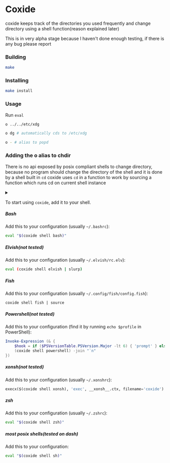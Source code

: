 # Coxide

coxide keeps track of the directories you used frequently and change directory using a shell function(reason explained later)

This is in very alpha stage because I haven't done enough testing, if there is any bug please report

### Building
```sh
make
```


### Installing
```sh
make install
```

### Usage
Run `eval `
```sh
o ../../etc/xdg
```

```sh
o dg # automatically cds to /etc/xdg
```

```sh
o - # alias to popd
```

### Adding the o alias to chdir

There is no api exposed by posix compliant shells to change directory, because no program should change the directory of the shell and it is done by a shell built in `cd` coxide uses `cd` in a function to work by sourcing a function which runs cd on current shell instance

<details>
<summary>​</summary>
Unlike zoxide which claim to be a 
> blazing fast(🚀) replacement for your cd command
(which actually depending on cd)
</details>


To start using `coxide`, add it to your shell.

##### Bash
Add this to your configuration (usually `~/.bashrc`):

```sh
eval "$(coxide shell bash)"
```

##### Elvish(not tested)
Add this to your configuration (usually `~/.elvish/rc.elv`):

```sh
eval (coxide shell elvish | slurp)
```

##### Fish
Add this to your configuration (usually `~/.config/fish/config.fish`):

```fish
coxide shell fish | source
```

##### Powershell(not tested)
Add this to your configuration (find it by running `echo $profile` in PowerShell):

```powershell
Invoke-Expression (& {
    $hook = if ($PSVersionTable.PSVersion.Major -lt 6) { 'prompt' } else { 'pwd' }
    (coxide shell powershell) -join "`n"
})
```

##### xonsh(not tested)
Add this to your configuration (usually `~/.xonshrc`):

```python
execx($(coxide shell xonsh), 'exec', __xonsh__.ctx, filename='coxide')
```


##### zsh
Add this to your configuration (usually `~/.zshrc`):

```sh
eval "$(coxide shell zsh)"
```


##### most posix shells(tested on dash)
Add this to your configuration:

```sh
eval "$(coxide shell sh)"
```





